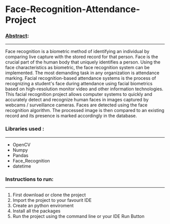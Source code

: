 # Face-Recognition-Attendance-Project

### [Abstract](https://pages.github.com/MRK04/Face-Recognition-Attendance-Project#Abstract):
----
  Face recognition is a biometric method of identifying an individual by comparing live capture with the stored record for that person. Face is the crucial part of the human body that uniquely identifies a person. Using the face characteristics as biometric, the face recognition system can be implemented. The most demanding task in any organization is attendance marking.
  Facial recognition-based attendance systems is the process of recognizing a student's face during attendance using facial biometrics based on high-resolution monitor video and other information technologies. This facial recognition project allows computer systems to quickly and accurately detect and recognize human faces in images captured by webcams / surveillance cameras. Faces are detected using the face recognition algorithm. The processed image is then compared to an existing record and its presence is marked accordingly in the database. 

### Libraries used :
------------
- OpenCV 
- Numpy
- Pandas
- Face_Recognition
- datetime

### Instructions to run:
------
1. First download or clone the project
2. Import the project to your favourit IDE
3. Create an python enviroment
4. Install all the packages
5. Run the project using the command line or your IDE Run Button
